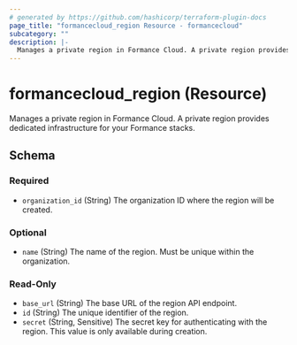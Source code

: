 ```yaml
---
# generated by https://github.com/hashicorp/terraform-plugin-docs
page_title: "formancecloud_region Resource - formancecloud"
subcategory: ""
description: |-
  Manages a private region in Formance Cloud. A private region provides dedicated infrastructure for your Formance stacks.
---
```


# formancecloud_region (Resource)

Manages a private region in Formance Cloud. A private region provides dedicated infrastructure for your Formance stacks.



<!-- schema generated by tfplugindocs -->
## Schema

### Required

- `organization_id` (String) The organization ID where the region will be created.

### Optional

- `name` (String) The name of the region. Must be unique within the organization.

### Read-Only

- `base_url` (String) The base URL of the region API endpoint.
- `id` (String) The unique identifier of the region.
- `secret` (String, Sensitive) The secret key for authenticating with the region. This value is only available during creation.
